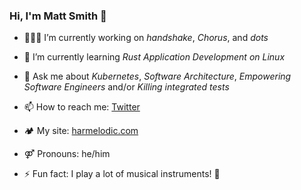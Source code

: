 ### Hi, I'm Matt Smith 👋

- 🧑🏻‍💻 I’m currently working on _handshake_, _Chorus_, and _dots_

- 🌱 I’m currently learning _Rust Application Development on Linux_

- 💬 Ask me about _Kubernetes_, _Software Architecture_, _Empowering Software Engineers_ and/or _Killing integrated tests_

- 📫 How to reach me: [Twitter](https://twitter.com/Harmelodic)

- 🏕 My site: [harmelodic.com](https://harmelodic.com)

- ⚤ Pronouns: he/him

- ⚡ Fun fact: I play a lot of musical instruments! 🎹
